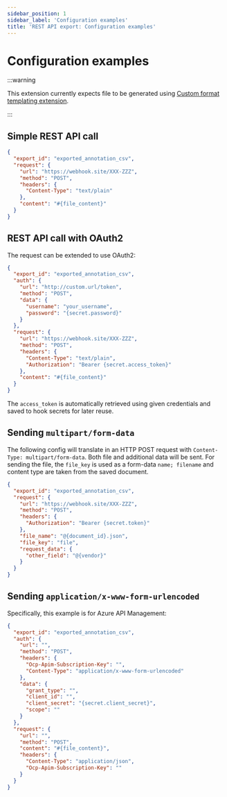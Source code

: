 ```yaml
---
sidebar_position: 1
sidebar_label: 'Configuration examples'
title: 'REST API export: Configuration examples'
---
```


# Configuration examples

:::warning

This extension currently expects file to be generated using [Custom format templating extension](../custom-format-templating).

:::

## Simple REST API call

```json
{
  "export_id": "exported_annotation_csv",
  "request": {
    "url": "https://webhook.site/XXX-ZZZ",
    "method": "POST",
    "headers": {
      "Content-Type": "text/plain"
    },
    "content": "#{file_content}"
  }
}
```

## REST API call with OAuth2

The request can be extended to use OAuth2:

```json
{
  "export_id": "exported_annotation_csv",
  "auth": {
    "url": "http://custom.url/token",
    "method": "POST",
    "data": {
      "username": "your_username",
      "password": "{secret.password}"
    }
  },
  "request": {
    "url": "https://webhook.site/XXX-ZZZ",
    "method": "POST",
    "headers": {
      "Content-Type": "text/plain",
      "Authorization": "Bearer {secret.access_token}"
    },
    "content": "#{file_content}"
  }
}
```

The `access_token` is automatically retrieved using given credentials and saved to hook secrets for later reuse.

## Sending `multipart/form-data`

The following config will translate in an HTTP POST request with `Content-Type: multipart/form-data`. Both file and additional data will be sent. For sending the file, the `file_key` is used as a form-data `name; filename` and content type are taken from the saved document.

```json
{
  "export_id": "exported_annotation_csv",
  "request": {
    "url": "https://webhook.site/XXX-ZZZ",
    "method": "POST",
    "headers": {
      "Authorization": "Bearer {secret.token}"
    },
    "file_name": "@{document_id}.json",
    "file_key": "file",
    "request_data": {
      "other_field": "@{vendor}"
    }
  }
}
```

## Sending `application/x-www-form-urlencoded`

Specifically, this example is for Azure API Management:

```json
{
  "export_id": "exported_annotation_csv",
  "auth": {
    "url": "",
    "method": "POST",
    "headers": {
      "Ocp-Apim-Subscription-Key": "",
      "Content-Type": "application/x-www-form-urlencoded"
    },
    "data": {
      "grant_type": "",
      "client_id": "",
      "client_secret": "{secret.client_secret}",
      "scope": ""
    }
  },
  "request": {
    "url": "",
    "method": "POST",
    "content": "#{file_content}",
    "headers": {
      "Content-Type": "application/json",
      "Ocp-Apim-Subscription-Key": ""
    }
  }
}
```
